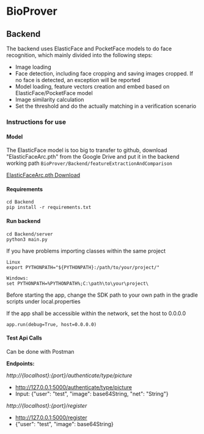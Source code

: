 # BioProver

## Backend

The backend uses ElasticFace and PocketFace models to do face recognition, which mainly divided into the following steps: 
- Image loading
- Face detection, including face cropping and saving images cropped. If no face is detected, an exception will be reported
- Model loading, feature vectors creation and embed based on ElasticFace/PocketFace model
- Image similarity calculation
- Set the threshold and do the actually matching in a verification scenario 

### Instructions for use

#### Model
The ElasticFace model is too big to transfer to github, download "ElasticFaceArc.pth" from the Google Drive and put it in the backend working path ```BioProver/Backend/featureExtractionAndComparison```

[ElasticFaceArc.pth Download](https://drive.google.com/file/d/17MeoOkF7lnZMgi9bteN7SBr3MTr0Agdt/view)

#### Requirements
```
cd Backend
pip install -r requirements.txt
```

#### Run backend
```
cd Backend/server
python3 main.py
```
If you have problems importing classes within the same project
```
Linux
export PYTHONPATH="${PYTHONPATH}:/path/to/your/project/"

Windows:
set PYTHONPATH=%PYTHONPATH%;C:\path\to\your\project\

```
Before starting the app, change the SDK path to your own path in the gradle scripts under local.properties



If the app shall be accessible within the network, set the host to 0.0.0.0
```
app.run(debug=True, host=0.0.0.0)
```

#### Test Api Calls
Can be done with Postman

**Endpoints:**

*http://{localhost}:{port}/authenticate/type/picture*
- http://127.0.0.1:5000/authenticate/type/picture
- Input: {"user": "test", "image": base64String, "net": "String"}

*http://{localhost}:{port}/register*
- http://127.0.0.1:5000/register
- {"user": "test", "image": base64String}


